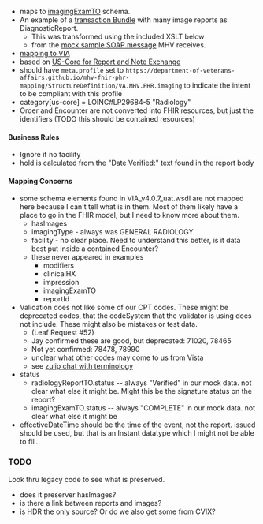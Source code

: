
- maps to [imagingExamTO](https://github.com/department-of-veterans-affairs/mhv-np-via-wsclient/blob/e40d5615d08d4b41d4ff01dbaffd568522c4b29e/src/main/resources/VIA_v4.0.7_uat.wsdl#L1456) schema.
- An example of a [transaction Bundle](Bundle-images.html) with many image reports as DiagnosticReport.
  - This was transformed using the included XSLT below
  - from the [mock sample SOAP message](https://github.com/department-of-veterans-affairs/mhv-fhir-phr-mapping/blob/main/mocks/radiology.xml) MHV receives.
- [mapping to VIA](StructureDefinition-VA.MHV.PHR.imaging-mappings.html#mappings-for-via-to-mhv-fhir-phr-imagingexamto)
- based on [US-Core for Report and Note Exchange]({{site.data.fhir.hl7fhiruscore}}StructureDefinition-us-core-diagnosticreport-note.html)
- should have `meta.profile` set to `https://department-of-veterans-affairs.github.io/mhv-fhir-phr-mapping/StructureDefinition/VA.MHV.PHR.imaging` to indicate the intent to be compliant with this profile
- category[us-core] = LOINC#LP29684-5 "Radiology"
- Order and Encounter are not converted into FHIR resources, but just the identifiers (TODO this should be contained resources)

#### Business Rules

- Ignore if no facility
- hold is calculated from the "Date Verified:" text found in the report body

#### Mapping Concerns

- some schema elements found in VIA_v4.0.7_uat.wsdl are not mapped here because I can't tell what is in them. Most of them likely have a place to go in the FHIR model, but I need to know more about them.
  - hasImages
  - imagingType - always was GENERAL RADIOLOGY
  - facility - no clear place. Need to understand this better, is it data best put inside a contained Encounter?
  - these never appeared in examples
    - modifiers
    - clinicalHX
    - impression
    - imagingExamTO
    - reportId
- Validation does not like some of our CPT codes. These might be deprecated codes, that the codeSystem that the validator is using does not include. These might also be mistakes or test data.
  - (Leaf Request #52)
  - Jay confirmed these are good, but deprecated: 71020, 78465
  - Not yet confirmed: 78478, 78990
  - unclear what other codes may come to us from Vista
  - see [zulip chat with terminology](https://chat.fhir.org/#narrow/stream/179202-terminology/topic/CPT.20code.20not.20found)
- status
  - radiologyReportTO.status -- always "Verified" in our mock data. not clear what else it might be. Might this be the signature status on the report?
  - imagingExamTO.status -- always "COMPLETE" in our mock data. not clear what else it might be
- effectiveDateTime should be the time of the event, not the report. issued should be used, but that is an Instant datatype which I might not be able to fill.

### TODO

Look thru legacy code to see what is preserved.
- does it preserver hasImages?
- is there a link between reports and images?
- is HDR the only source? Or do we also get some from CVIX?
